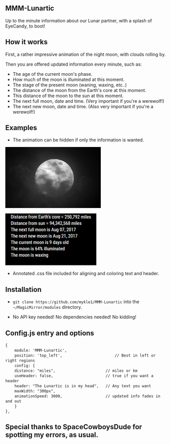 ## MMM-Lunartic

Up to the minute information about our Lunar partner, with a splash of EyeCandy, to boot!

## How it works

First, a rather impressive animation of the night moon, with clouds rolling by.

Then you are offered updated information every minute, such as:

* The age of the current moon's phase. 
* How much of the moon is illuminated at this moment.
* The stage of the present moon (waning, waxing, etc..) 
* The distance of the moon from the Earth's core at this moment.
* This distance of the moon to the sun at this moment.
* The next full moon, date and time. (Very important if you're a werewolf!)
* The next new moon, date and time. (Also very important if you're a werewolf!)

## Examples

* The animation can be hidden if only the information is wanted.

![](pix/moon.gif)

![](pix/11.JPG)

* Annotated .css file included for aligning and coloring text and header.

## Installation

* `git clone https://github.com/mykle1/MMM-Lunartic` into the `~/MagicMirror/modules` directory.

* No API key needed! No dependencies needed! No kidding!


## Config.js entry and options

    {
        module: 'MMM-Lunartic',
        position: 'top_left',                       // Best in left or right regions
        config: { 
		distance: "miles",                      // miles or km
		useHeader: false,                       // true if you want a header
		header: "The Lunartic is in my head",   // Any text you want
		maxWidth: "300px",
		animationSpeed: 3000,                   // updated info fades in and out
        }
    },
	

## Special thanks to SpaceCowboysDude for spotting my errors, as usual.

